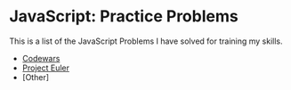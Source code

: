 # JavaScript: Practice Problems

This is a list of the JavaScript Problems I have solved for training my skills.

* [Codewars](https://www.codewars.com)
* [Project Euler](https://projecteuler.net)
* [Other]
